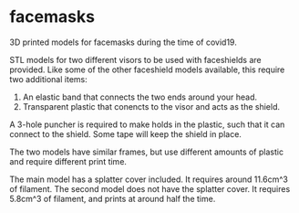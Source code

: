 # facemasks
3D printed models for facemasks during the time of covid19.

STL models for two different visors to be used with faceshields are provided.  Like some of the other faceshield models available, this require two additional items:
1. An elastic band that connects the two ends around your head.
2. Transparent plastic that conencts to the visor and acts as the shield.

A 3-hole puncher is required to make holds in the plastic, such that it can connect to the shield.  Some tape will keep the shield in place.

The two models have similar frames, but use different amounts of plastic and require different print time.

The main model has a splatter cover included.  It requires around 11.6cm^3 of filament.
The second model does not have the splatter cover.  It requires 5.8cm^3 of filament, and prints at around half the time.
